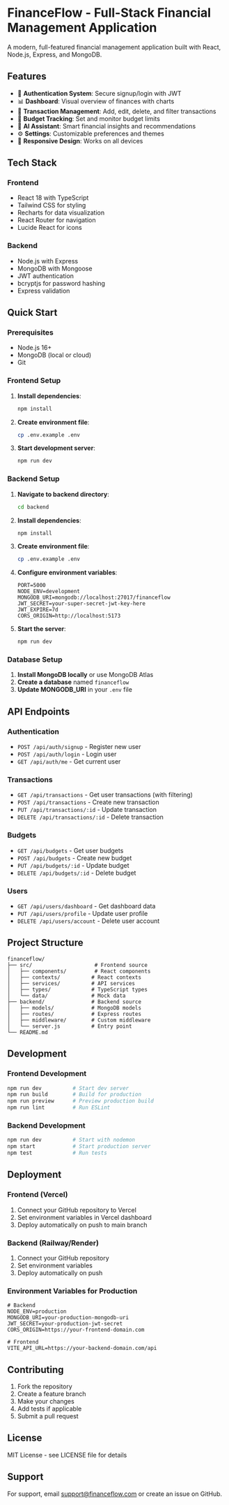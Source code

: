 # FinanceFlow - Full-Stack Financial Management Application

A modern, full-featured financial management application built with React, Node.js, Express, and MongoDB.

## Features

- 🔐 **Authentication System**: Secure signup/login with JWT
- 📊 **Dashboard**: Visual overview of finances with charts
- 💸 **Transaction Management**: Add, edit, delete, and filter transactions
- 🎯 **Budget Tracking**: Set and monitor budget limits
- 🤖 **AI Assistant**: Smart financial insights and recommendations
- ⚙️ **Settings**: Customizable preferences and themes
- 📱 **Responsive Design**: Works on all devices

## Tech Stack

### Frontend
- React 18 with TypeScript
- Tailwind CSS for styling
- Recharts for data visualization
- React Router for navigation
- Lucide React for icons

### Backend
- Node.js with Express
- MongoDB with Mongoose
- JWT authentication
- bcryptjs for password hashing
- Express validation

## Quick Start

### Prerequisites
- Node.js 16+ 
- MongoDB (local or cloud)
- Git

### Frontend Setup

1. **Install dependencies**:
   ```bash
   npm install
   ```

2. **Create environment file**:
   ```bash
   cp .env.example .env
   ```

3. **Start development server**:
   ```bash
   npm run dev
   ```

### Backend Setup

1. **Navigate to backend directory**:
   ```bash
   cd backend
   ```

2. **Install dependencies**:
   ```bash
   npm install
   ```

3. **Create environment file**:
   ```bash
   cp .env.example .env
   ```

4. **Configure environment variables**:
   ```env
   PORT=5000
   NODE_ENV=development
   MONGODB_URI=mongodb://localhost:27017/financeflow
   JWT_SECRET=your-super-secret-jwt-key-here
   JWT_EXPIRE=7d
   CORS_ORIGIN=http://localhost:5173
   ```

5. **Start the server**:
   ```bash
   npm run dev
   ```

### Database Setup

1. **Install MongoDB locally** or use MongoDB Atlas
2. **Create a database** named `financeflow`
3. **Update MONGODB_URI** in your `.env` file

## API Endpoints

### Authentication
- `POST /api/auth/signup` - Register new user
- `POST /api/auth/login` - Login user
- `GET /api/auth/me` - Get current user

### Transactions
- `GET /api/transactions` - Get user transactions (with filtering)
- `POST /api/transactions` - Create new transaction
- `PUT /api/transactions/:id` - Update transaction
- `DELETE /api/transactions/:id` - Delete transaction

### Budgets
- `GET /api/budgets` - Get user budgets
- `POST /api/budgets` - Create new budget
- `PUT /api/budgets/:id` - Update budget
- `DELETE /api/budgets/:id` - Delete budget

### Users
- `GET /api/users/dashboard` - Get dashboard data
- `PUT /api/users/profile` - Update user profile
- `DELETE /api/users/account` - Delete user account

## Project Structure

```
financeflow/
├── src/                    # Frontend source
│   ├── components/         # React components
│   ├── contexts/          # React contexts
│   ├── services/          # API services
│   ├── types/             # TypeScript types
│   └── data/              # Mock data
├── backend/               # Backend source
│   ├── models/            # MongoDB models
│   ├── routes/            # Express routes
│   ├── middleware/        # Custom middleware
│   └── server.js          # Entry point
└── README.md
```

## Development

### Frontend Development
```bash
npm run dev          # Start dev server
npm run build        # Build for production
npm run preview      # Preview production build
npm run lint         # Run ESLint
```

### Backend Development
```bash
npm run dev          # Start with nodemon
npm start            # Start production server
npm test             # Run tests
```

## Deployment

### Frontend (Vercel)
1. Connect your GitHub repository to Vercel
2. Set environment variables in Vercel dashboard
3. Deploy automatically on push to main branch

### Backend (Railway/Render)
1. Connect your GitHub repository
2. Set environment variables
3. Deploy automatically on push

### Environment Variables for Production
```env
# Backend
NODE_ENV=production
MONGODB_URI=your-production-mongodb-uri
JWT_SECRET=your-production-jwt-secret
CORS_ORIGIN=https://your-frontend-domain.com

# Frontend
VITE_API_URL=https://your-backend-domain.com/api
```

## Contributing

1. Fork the repository
2. Create a feature branch
3. Make your changes
4. Add tests if applicable
5. Submit a pull request

## License

MIT License - see LICENSE file for details

## Support

For support, email support@financeflow.com or create an issue on GitHub.